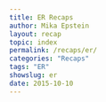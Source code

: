 ```yaml
---
title: ER Recaps
author: Mika Epstein
layout: recap
topic: index
permalink: /recaps/er/
categories: "Recaps"
tags: "ER"
showslug: er
date: 2015-10-10
---
```

